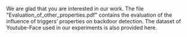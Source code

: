 We are glad that you are interested in our work. The file "Evaluation_of_other_properties.pdf" contains the evaluation of the influence of triggers’ properties on backdoor detection. The dataset of Youtube-Face used in our experiments is also provided here. 
